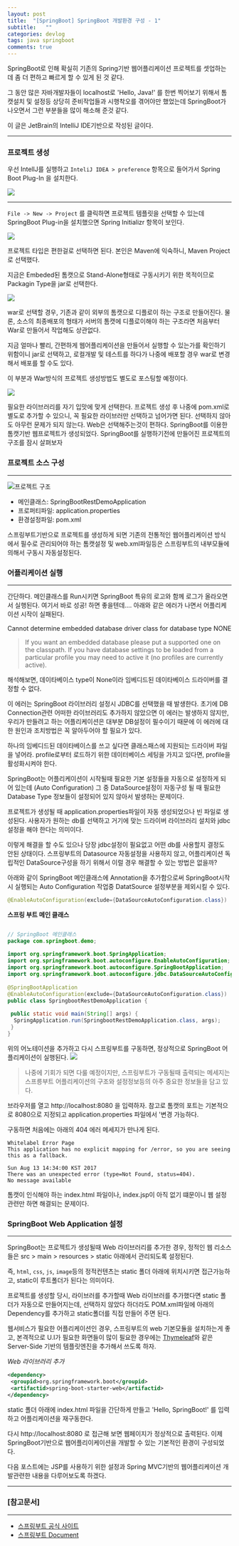 ```yaml
---
layout: post
title:  "[SpringBoot] SpringBoot 개발환경 구성 - 1"
subtitle:   ""
categories: devlog
tags: java springboot
comments: true
---
```


SpringBoot로 인해 확실히 기존의  Spring기반 웹어플리케이션 프로젝트를 셋업하는데 좀 더 편하고 빠르게 할 수 있게 된 것 같다.



그 동안 많은 자바개발자들이 localhost로 'Hello, Java!' 를  한번 찍어보기 위해서 
톰캣설치 및 설정등 상당히 준비작업들과 시행착오를 겪어야만 했었는데 SpringBoot가 나오면서 
그런 부분들을 많이 해소해 준것 같다.

이 글은 JetBrain의 IntelliJ IDE기반으로 작성된 글이다.



---

### 프로젝트 생성

우선 IntellJ를 실행하고 `InteliJ IDEA > preference` 항목으로 들어가서 Spring Boot Plug-In 을 설치한다.

![](https://t1.daumcdn.net/cfile/tistory/996A9833598FD7571D)

---

`File -> New -> Project` 를 클릭하면 프로젝트 템플릿을 선택할 수 있는데 SpringBoot Plug-in을 설치했으면 Spring Initializr 항목이 보인다.

![](https://monosnap.com/file/lmMcGe29AtyknnvIjEkePm7yPwjusc.png) 

프로젝트 타입은 편한걸로 선택하면 된다.
본인은 Maven에 익숙하니, Maven Project로 선택했다.

지금은 Embeded된 톰캣으로 Stand-Alone형태로 구동시키기 위한 목적이므로
Packagin Type을 jar로 선택한다.

![](https://monosnap.com/file/X9fsZ1t8aUYdcenlggmGEsRqkpy1AE.png)

war로 선택할 경우, 기존과 같이 외부의 톰캣으로 디플로이 하는 구조로 만들어진다.
물론, 소스의 최종배포의 형태가 서버의 톰캣에 디플로이해야 하는 구조라면  처음부터 War로 만들어서 작업해도 상관없다.

지금 얼마나 빨리, 간편하게 웹어플리케이션을 만들어서 실행할 수 있는가를 확인하기 위함이니
jar로 선택하고, 로컬개발 및 테스트를 하다가  나중에 배포할 경우 war로 변경해서 배포를 할 수도 있다.


이 부분과 War방식의 프로젝트 생성방법도 별도로 포스팅할 예정이다.

![](https://monosnap.com/file/Efx4agk87okbKPQ75kqHMN0HmvbUjj.png)

필요한 라이브러리를 자기 입맛에 맞게 선택한다. 
프로젝트 생성 후 나중에 pom.xml로 별도로 추가할 수 있으니, 꼭 필요한 라이브러만 선택하고 넘어가면 된다.
선택하지 않아도 아무런 문제가 되지 않는다. Web은 선택해주는것이 편하다.
SpringBoot를 이용한  톰캣기반 웹프로젝트가 생성되었다.
SpringBoot를 실행하기전에 만들어진 프로젝트의 구조를 잠시 살펴보자


### 프로젝트 소스 구성

---

![프로젝트 구조](https://monosnap.com/file/4ByYwlR1RZAfSG8fb6QZ5eIXxCCQ3O.png)

- 메인클래스: SpringBootRestDemoApplication
- 프로퍼티파일: application.properties 
- 환경설정파일: pom.xml

스프링부트기반으로 프로젝트를 생성하게 되면
기존의 전통적인 웹어플리케이션 방식에서 필수로 관리되어야 하는 톰캣설정 및 web.xml파일등은 
스프링부트의 내부모듈에 의해서 구동시 자동설정된다. 


### 어플리케이션 실행

---

간단하다. 메인클래스를 Run시키면 SpringBoot 특유의 로고와 함께 로그가 올라오면서 실행된다.
여기서 바로 성공! 하면 좋을텐데.... 아래와 같은 에러가 나면서 어플리케이션 시작이 실패된다. 


Cannot determine embedded database driver class for database type NONE


> If you want an embedded database please put a supported one on the classpath. 
If you have database settings to be loaded from a particular profile you may need to active it (no profiles are currently active).


해석해보면,
데이타베이스 type이 None이라 임베디드된 데이타베이스 드라이버를 결정할 수 없다.

이 에러는 SpringBoot 라이브러리 설정시 JDBC를 선택했을 때 발생한다. 초기에 DB Connection관련 어떠한 라이브러리도
추가하지 않았으면 이 에러는 발생하지 않지만, 우리가 만들려고 하는 어플리케이션은 대부분 DB설정이 필수이기 때문에
이 에러에 대한 원인과 조치방법은 꼭 알아두어야 할 필요가 있다.
  

하나의 임베디드된 데이타베이스를 쓰고 싶다면 클래스패스에 지원되는 드라이버 파일을 넣어라.
profile로부터 로드하기 위한 데이터베이스 세팅을 가지고 있다면, profile을 활성화시켜야 한다.

SpringBoot는 어플리케이션이 시작될때 필요한 기본 설정들을 자동으로 설정하게 되어 있는데 (Auto Configuration)
그 중 DataSource설정이 자동구성 될 때 필요한 Database Type 정보들이 설정되어 있지 않아서 발생하는 문제이다.

프로젝트가 생성될 때  application.properties파일이  자동 생성되었으나 빈 파일로 생성된다.
사용자가 원하는 db를 선택하고 거기에 맞는 드라이버 라이브러리 설치와 jdbc설정을 해야 한다는 의미이다.

이렇게 해결을 할 수도 있으나
당장 jdbc설정이 필요없고 어떤 db를 사용할지 결정도 안된 상태이다.
스프링부트의 Datasource 자동설정을 사용하지 않고, 어플리케이션 독립적인 DataSource구성을 하기 위해서 이럴 경우 해결할 수 있는 방법은 없을까?

아래와 같이 SpringBoot 메인클래스에 Annotation을 추가함으로써
SpringBoot시작시 실행되는 Auto Configuration 작업중 DatatSource 설정부분을 
제외시킬 수 있다.

``` java
@EnableAutoConfiguration(exclude={DataSourceAutoConfiguration.class})
```

**스프링 부트 메인 클래스**
``` java 

// SpringBoot 메인클래스 
package com.springboot.demo;
 
import org.springframework.boot.SpringApplication;
import org.springframework.boot.autoconfigure.EnableAutoConfiguration;
import org.springframework.boot.autoconfigure.SpringBootApplication;
import org.springframework.boot.autoconfigure.jdbc.DataSourceAutoConfiguration;
 
@SpringBootApplication
@EnableAutoConfiguration(exclude={DataSourceAutoConfiguration.class})  // Datasource설정은 자동설정에서 제외 
public class SpringbootRestDemoApplication {
 
 public static void main(String[] args) {
  SpringApplication.run(SpringbootRestDemoApplication.class, args);
 }
}
```

위의 어노테이션을 추가하고 다시 스프링부트를 구동하면, 정상적으로 SpringBoot 어플리케이션이 실행된다.
![](https://monosnap.com/file/pSUSLbRTwARYJ4K4QNpREcMl56k0D1.png) 

> 나중에 기회가 되면 다룰 예정이지만, 스프링부트가 구동될때 출력되는 메세지는 스프릉부트 어플리케이션의 구조와 설정정보등의
아주 중요한 정보들을 담고 있다. 

브라우저를 열고 http://localhost:8080 을 입력하자. 참고로 톰캣의 포트는 기본적으로 8080으로 지정되고
application.properties 파일에서 '변경 가능하다.

구동하면 처음에는 아래의 404 에러 메세지가 만나게 된다.

```
Whitelabel Error Page
This application has no explicit mapping for /error, so you are seeing this as a fallback.

Sun Aug 13 14:34:00 KST 2017
There was an unexpected error (type=Not Found, status=404).
No message available
```

톰캣이 인식해야 하는  index.html 파일이나, index.jsp이 아직 없기 떄문이니
웹 설정관련만 하면 해결되는 문제이다.


### SpringBoot Web Application 설정

---

SpringBoot는 프로젝트가 생성될때  Web 라이브러리를 추가한 경우, 정적인 웹 리소스들은 
src > main > resources > static 아래에서 관리되도록 설정된다. 

즉, `html`, `css`, `js`, `image`등의 정적컨텐츠는 static 폴더 아래에 위치시키면 접근가능하고, 
static이 루트폴더가 된다는 의미이다.

프로젝트를 생성할 당시, 라이브러를 추가할때 Web 라이브러를 추가했다면 static 폴더가 자동으로 만들어지는데, 
선택하지 않았다 하더라도 POM.xml파일에 아래의 Dependency를 추가하고  static폴더를 직접 만들어 주면 된다.

웹서비스가 필요한 어플리케이션인 경우,
스프링부트의 web 기본모듈을 설치하는게 좋고, 본격적으로 U.I가 필요한 화면들이 많이 필요한 경우에는
[Thymeleaf](https://www.thymeleaf.org/)와 같은 Server-Side 기반의 템플릿엔진을 추가해서 쓰도록 하자.


*Web 라이브러리 추가*
``` xml
<dependency>
 <groupid>org.springframework.boot</groupid>
 <artifactid>spring-boot-starter-web</artifactid>
</dependency>
```

static 폴더 아래에 index.html 파일을 간단하게 만들고 
'Hello, SpringBoot!' 를 입력하고 어플리케이션을 재구동한다.

다시 http://localhost:8080 로 접근해 보면 웹페이지가 정상적으로 출력된다.
이제 SpringBoot기반으로 웹어플리이케이션을 개발할 수 있는 기본적인 환경이 구성되었다.


다음 포스트에는
JSP를 사용하기 위한 설정과 Spring MVC기반의 웹어플리케이션 개발관련한 내용을 다루어보도록 하겠다.

---

### [참고문서]

---

- [스프링부트 공식 사이트](https://spring.io/projects/spring-boot)
- [스프링부트 Document](https://docs.spring.io/spring-boot/docs/current/reference/html/common-application-properties.html)